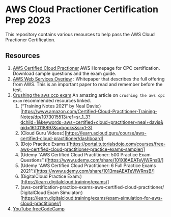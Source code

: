 # AWS Cloud Practioner Certification Prep 2023

This repository contains various resources to help pass the AWS Cloud Practioner Certification.

## Resources

1. [AWS Certified Cloud Practioner](https://aws.amazon.com/certification/certified-cloud-practitioner/) AWS Homepage for CPC certification. Download sample questions and the exam guide. 
2. [AWS Web Services Overiew](https://docs.aws.amazon.com/whitepapers/latest/aws-overview/introduction.html?did=wp_card&trk=wp_card) : Whitepaper that describes the full offering from AWS. This is an important paper to read and remember before the test.
3. [Crushing the aws ccp exam](https://www.capitalone.com/tech/cloud/crushing-the-aws-ccp-exam/) An amazing article on `crushing the aws cpc exam` recommended resources linked.
    1. (“Training Notes 2021” by Neal Davis:)[https://www.amazon.com/Certified-Cloud-Practitioner-Training-Notes/dp/1073015513/ref=sr_1_3?dchild=1&keywords=aws+certified+cloud+practitioner+neal+davis&qid=1610118897&s=books&sr=1-3]
    2. (Cloud Guru Videos:)[https://learn.acloud.guru/course/aws-certified-cloud-practitioner/dashboard]
    3. (Dojo Practice Exams:)[https://portal.tutorialsdojo.com/courses/free-aws-certified-cloud-practitioner-practice-exams-sampler/]
    4. (Udemy “AWS Certified Cloud Practitioner: 500 Practice Exam Questions”:)[https://www.udemy.com/share/101Xl6AEATeVlWRnsB/]
    5. (Udemy “AWS Certified Cloud Practitioner: 6 Full Practice Exams 2021”:)[https://www.udemy.com/share/1013maAEATeVlWRnsB/]
    6. (DigitalCloud Practice Exam:)[https://learn.digitalcloud.training/exams/]
    7. (aws-certification-practice-exams-aws-certified-cloud-practitioner/
    DigitalCloud Exam Simulator:)[https://learn.digitalcloud.training/exams/exam-simulation-for-aws-cloud-practitioner/]
3. [YouTube freeCodeCamp](https://www.youtube.com/watch?v=SOTamWNgDKc)
